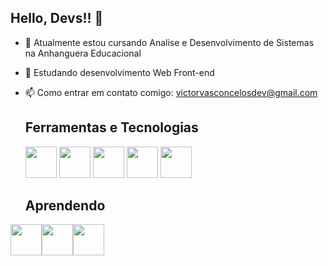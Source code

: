 ## Hello, Devs!! 👋

- 🔭 Atualmente estou cursando Analise e Desenvolvimento de Sistemas na Anhanguera Educacional
- 🌱 Estudando desenvolvimento Web Front-end 
- 📫 Como entrar em contato comigo: victorvasconcelosdev@gmail.com

  ## Ferramentas e Tecnologias
  <img src="https://cdn.jsdelivr.net/gh/devicons/devicon@latest/icons/html5/html5-original-wordmark.svg" width="50" height="50" />
  <img src="https://cdn.jsdelivr.net/gh/devicons/devicon@latest/icons/css3/css3-original-wordmark.svg" width="50" height="50" />
  <img src="https://cdn.jsdelivr.net/gh/devicons/devicon@latest/icons/notion/notion-original.svg" width="50" height="50" />
  <img src="https://cdn.jsdelivr.net/gh/devicons/devicon@latest/icons/vscode/vscode-original.svg" width="50" height="50" />
  <img src="https://cdn.jsdelivr.net/gh/devicons/devicon@latest/icons/canva/canva-original.svg" width="50" height="50" />

  ## Aprendendo
 <img src="https://cdn.jsdelivr.net/gh/devicons/devicon@latest/icons/javascript/javascript-original.svg" width="50" height="50" /><img src="https://cdn.jsdelivr.net/gh/devicons/devicon@latest/icons/java/java-original.svg" 
 width="50" height="50" /><img src="https://cdn.jsdelivr.net/gh/devicons/devicon@latest/icons/cplusplus/cplusplus-original.svg" width="50" height="50" />
          
 
          
          
 
          
  
          
  
          
  
          
          
